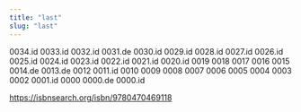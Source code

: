 ```yaml
---
title: "last"
slug: "last"
---
```


0034.id
0033.id
0032.id
0031.de
0030.id
0029.id
0028.id
0027.id
0026.id
0025.id
0024.id
0023.id
0022.id
0021.id
0020.id
0019
0018
0017
0016
0015
0014.de
0013.de
0012
0011.id
0010
0009
0008
0007
0006
0005
0004
0003
0002
0001.id
0000 0000.de 0000.id

https://isbnsearch.org/isbn/9780470469118
